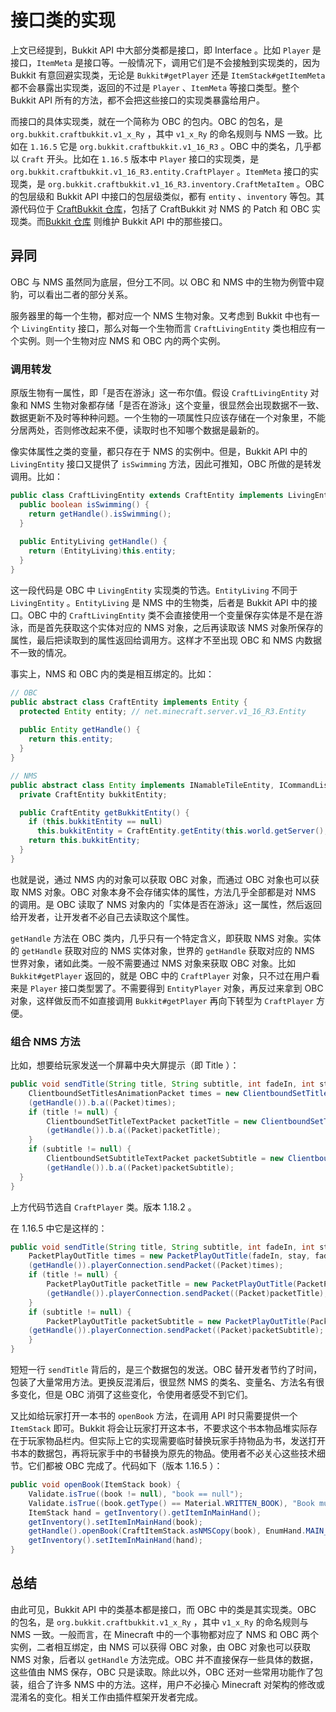 # 接口类的实现

上文已经提到，Bukkit API 中大部分类都是接口，即 Interface 。比如 `Player` 是接口，`ItemMeta` 是接口等。一般情况下，调用它们是不会接触到实现类的，因为 Bukkit 有意回避实现类，无论是 `Bukkit#getPlayer` 还是 `ItemStack#getItemMeta` 都不会暴露出实现类，返回的不过是 `Player` 、`ItemMeta` 等接口类型。整个 Bukkit API 所有的方法，都不会把这些接口的实现类暴露给用户。

而接口的具体实现类，就在一个简称为 OBC 的包内。OBC 的包名，是 `org.bukkit.craftbukkit.v1_x_Ry` ，其中 `v1_x_Ry` 的命名规则与 NMS 一致。比如在 `1.16.5` 它是 `org.bukkit.craftbukkit.v1_16_R3` 。OBC 中的类名，几乎都以 `Craft` 开头。比如在 `1.16.5` 版本中 `Player` 接口的实现类，是 `org.bukkit.craftbukkit.v1_16_R3.entity.CraftPlayer` 。`ItemMeta` 接口的实现类，是 `org.bukkit.craftbukkit.v1_16_R3.inventory.CraftMetaItem` 。OBC 的包层级和 Bukkit API 中接口的包层级类似，都有 `entity` 、`inventory` 等包。其源代码位于 [CraftBukkit 仓库](https://hub.spigotmc.org/stash/projects/SPIGOT/repos/craftbukkit/browse)，包括了 CraftBukkit 对 NMS 的 Patch 和 OBC 实现类。而[Bukkit 仓库](https://hub.spigotmc.org/stash/projects/SPIGOT/repos/bukkit/browse) 则维护 Bukkit API 中的那些接口。

## 异同

OBC 与 NMS 虽然同为底层，但分工不同。以 OBC 和 NMS 中的生物为例管中窥豹，可以看出二者的部分关系。

服务器里的每一个生物，都对应一个 NMS 生物对象。又考虑到 Bukkit 中也有一个 `LivingEntity` 接口，那么对每一个生物而言 `CraftLivingEntity` 类也相应有一个实例。则一个生物对应 NMS 和 OBC 内的两个实例。

### 调用转发

原版生物有一属性，即「是否在游泳」这一布尔值。假设 `CraftLivingEntity` 对象和 NMS 生物对象都存储「是否在游泳」这个变量，很显然会出现数据不一致、数据更新不及时等种种问题。一个生物的一项属性只应该存储在一个对象里，不能分居两处，否则修改起来不便，读取时也不知哪个数据是最新的。

像实体属性之类的变量，都只存在于 NMS 的实例中。但是，Bukkit API 中的 `LivingEntity` 接口又提供了 `isSwimming` 方法，因此可推知，OBC 所做的是转发调用。比如：

```java
public class CraftLivingEntity extends CraftEntity implements LivingEntity {
  public boolean isSwimming() {
    return getHandle().isSwimming();
  }
  
  public EntityLiving getHandle() {
    return (EntityLiving)this.entity;
  }
}
```

这一段代码是 OBC 中 `LivingEntity` 实现类的节选。`EntityLiving` 不同于 `LivingEntity` 。`EntityLiving` 是 NMS 中的生物类，后者是 Bukkit API 中的接口。OBC 中的 `CraftLivingEntity` 类不会直接使用一个变量保存实体是不是在游泳，而是首先获取这个实体对应的 NMS 对象，之后再读取该 NMS 对象所保存的属性，最后把读取到的属性返回给调用方。这样才不至出现 OBC 和 NMS 内数据不一致的情况。

事实上，NMS 和 OBC 内的类是相互绑定的。比如：

```java
// OBC
public abstract class CraftEntity implements Entity {
  protected Entity entity; // net.minecraft.server.v1_16_R3.Entity
  
  public Entity getHandle() {
    return this.entity;
  }
}

// NMS
public abstract class Entity implements INamableTileEntity, ICommandListener {
  private CraftEntity bukkitEntity;

  public CraftEntity getBukkitEntity() {
    if (this.bukkitEntity == null)
      this.bukkitEntity = CraftEntity.getEntity(this.world.getServer(), this); 
    return this.bukkitEntity;
  }
}
```

也就是说，通过 NMS 内的对象可以获取 OBC 对象，而通过 OBC 对象也可以获取 NMS 对象。OBC 对象本身不会存储实体的属性，方法几乎全部都是对 NMS 的调用。是 OBC 读取了 NMS 对象内的「实体是否在游泳」这一属性，然后返回给开发者，让开发者不必自己去读取这个属性。

`getHandle` 方法在 OBC 类内，几乎只有一个特定含义，即获取 NMS 对象。实体的 `getHandle` 获取对应的 NMS 实体对象，世界的 `getHandle` 获取对应的 NMS 世界对象，诸如此类。一般不需要通过 NMS 对象来获取 OBC 对象。比如 `Bukkit#getPlayer` 返回的，就是 OBC 中的 `CraftPlayer` 对象，只不过在用户看来是 `Player` 接口类型罢了。不需要得到 `EntityPlayer` 对象，再反过来拿到 OBC 对象，这样做反而不如直接调用 `Bukkit#getPlayer` 再向下转型为 `CraftPlayer` 方便。

### 组合 NMS 方法

比如，想要给玩家发送一个屏幕中央大屏提示（即 Title ）：

```java
public void sendTitle(String title, String subtitle, int fadeIn, int stay, int fadeOut) {
    ClientboundSetTitlesAnimationPacket times = new ClientboundSetTitlesAnimationPacket(fadeIn, stay, fadeOut);
    (getHandle()).b.a((Packet)times);
    if (title != null) {
        ClientboundSetTitleTextPacket packetTitle = new ClientboundSetTitleTextPacket(CraftChatMessage.fromStringOrNull(title));
        (getHandle()).b.a((Packet)packetTitle);
    } 
    if (subtitle != null) {
        ClientboundSetSubtitleTextPacket packetSubtitle = new ClientboundSetSubtitleTextPacket(CraftChatMessage.fromStringOrNull(subtitle));
        (getHandle()).b.a((Packet)packetSubtitle);
  } 
}
```

上方代码节选自 `CraftPlayer` 类。版本 1.18.2 。

在 1.16.5 中它是这样的：

```java
public void sendTitle(String title, String subtitle, int fadeIn, int stay, int fadeOut) {
    PacketPlayOutTitle times = new PacketPlayOutTitle(fadeIn, stay, fadeOut);
    (getHandle()).playerConnection.sendPacket((Packet)times);
    if (title != null) {
        PacketPlayOutTitle packetTitle = new PacketPlayOutTitle(PacketPlayOutTitle.EnumTitleAction.TITLE, CraftChatMessage.fromStringOrNull(title));
        (getHandle()).playerConnection.sendPacket((Packet)packetTitle);
    } 
    if (subtitle != null) {
        PacketPlayOutTitle packetSubtitle = new PacketPlayOutTitle(PacketPlayOutTitle.EnumTitleAction.SUBTITLE, CraftChatMessage.fromStringOrNull(subtitle));
    (getHandle()).playerConnection.sendPacket((Packet)packetSubtitle);
    } 
}
```

短短一行 `sendTitle` 背后的，是三个数据包的发送。OBC 替开发者节约了时间，包装了大量常用方法。更换反混淆后，很显然 NMS 的类名、变量名、方法名有很多变化，但是 OBC 消弭了这些变化，令使用者感受不到它们。

又比如给玩家打开一本书的 `openBook` 方法，在调用 API 时只需要提供一个 `ItemStack` 即可。Bukkit 将会让玩家打开这本书，不要求这个书本物品堆实际存在于玩家物品栏内。但实际上它的实现需要临时替换玩家手持物品为书，发送打开书本的数据包，再将玩家手中的书替换为原先的物品。使用者不必关心这些技术细节。它们都被 OBC 完成了。代码如下（版本 1.16.5 ）：

```java
public void openBook(ItemStack book) {
    Validate.isTrue((book != null), "book == null");
    Validate.isTrue((book.getType() == Material.WRITTEN_BOOK), "Book must be Material.WRITTEN_BOOK");
    ItemStack hand = getInventory().getItemInMainHand();
    getInventory().setItemInMainHand(book);
    getHandle().openBook(CraftItemStack.asNMSCopy(book), EnumHand.MAIN_HAND);
    getInventory().setItemInMainHand(hand);
}
```

## 总结

由此可见，Bukkit API 中的类基本都是接口，而 OBC 中的类是其实现类。OBC 的包名，是 `org.bukkit.craftbukkit.v1_x_Ry` ，其中 `v1_x_Ry` 的命名规则与 NMS 一致。一般而言，在 Minecraft 中的一个事物都对应了 NMS 和 OBC 两个实例，二者相互绑定，由 NMS 可以获得 OBC 对象，由 OBC 对象也可以获取 NMS 对象，后者以 `getHandle` 方法完成。OBC 并不直接保存一些具体的数据，这些值由 NMS 保存，OBC 只是读取。除此以外，OBC 还对一些常用功能作了包装，组合了许多 NMS 中的方法。这样，用户不必操心 Minecraft 对架构的修改或混淆名的变化。相关工作由插件框架开发者完成。